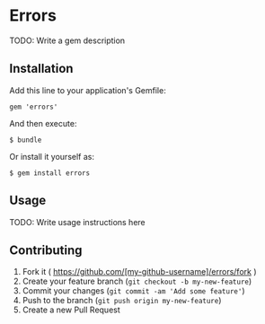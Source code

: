 # Errors

TODO: Write a gem description

## Installation

Add this line to your application's Gemfile:

    gem 'errors'

And then execute:

    $ bundle

Or install it yourself as:

    $ gem install errors

## Usage

TODO: Write usage instructions here

## Contributing

1. Fork it ( https://github.com/[my-github-username]/errors/fork )
2. Create your feature branch (`git checkout -b my-new-feature`)
3. Commit your changes (`git commit -am 'Add some feature'`)
4. Push to the branch (`git push origin my-new-feature`)
5. Create a new Pull Request
